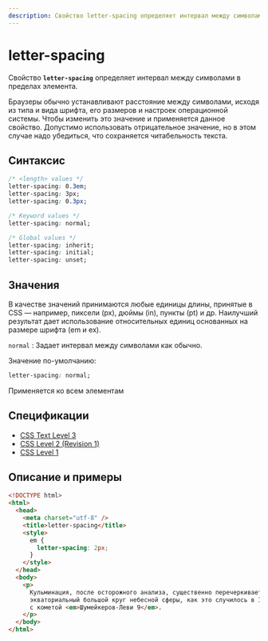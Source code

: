 ```yaml
---
description: Свойство letter-spacing определяет интервал между символами в пределах элемента
---
```


# letter-spacing

Свойство **`letter-spacing`** определяет интервал между символами в пределах элемента.

Браузеры обычно устанавливают расстояние между символами, исходя из типа и вида шрифта, его размеров и настроек операционной системы. Чтобы изменить это значение и применяется данное свойство. Допустимо использовать отрицательное значение, но в этом случае надо убедиться, что сохраняется читабельность текста.

## Синтаксис

```css
/* <length> values */
letter-spacing: 0.3em;
letter-spacing: 3px;
letter-spacing: 0.3px;

/* Keyword values */
letter-spacing: normal;

/* Global values */
letter-spacing: inherit;
letter-spacing: initial;
letter-spacing: unset;
```

## Значения

В качестве значений принимаются любые единицы длины, принятые в CSS — например, пиксели (px), дюймы (in), пункты (pt) и др. Наилучший результат дает использование относительных единиц основанных на размере шрифта (em и ex).

`normal`
: Задает интервал между символами как обычно.

Значение по-умолчанию:

```css
letter-spacing: normal;
```

Применяется ко всем элементам

## Спецификации

- [CSS Text Level 3](http://dev.w3.org/csswg/css3-text/#letter-spacing-property)
- [CSS Level 2 (Revision 1)](http://www.w3.org/TR/CSS2/text.html#propdef-letter-spacing)
- [CSS Level 1](http://www.w3.org/TR/CSS1/#letter-spacing)

## Описание и примеры

```html
<!DOCTYPE html>
<html>
  <head>
    <meta charset="utf-8" />
    <title>letter-spacing</title>
    <style>
      em {
        letter-spacing: 2px;
      }
    </style>
  </head>
  <body>
    <p>
      Кульминация, после осторожного анализа, существенно перечеркивает
      экваториальный большой круг небесной сферы, как это случилось в 1994 году
      с кометой <em>Шумейкеpов-Леви 9</em>.
    </p>
  </body>
</html>
```
